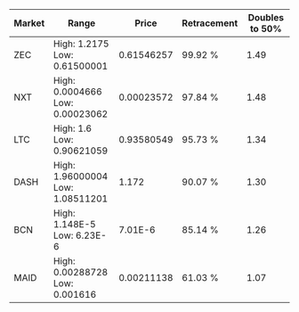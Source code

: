 | Market | Range | Price| Retracement | Doubles to 50% |
| --- | --- | --- | --- | --- |
| ZEC | High: 1.2175<br />Low: 0.61500001 | 0.61546257 | 99.92 % | 1.49 |
| NXT | High: 0.0004666<br />Low: 0.00023062 | 0.00023572 | 97.84 % | 1.48 |
| LTC | High: 1.6<br />Low: 0.90621059 | 0.93580549 | 95.73 % | 1.34 |
| DASH | High: 1.96000004<br />Low: 1.08511201 | 1.172 | 90.07 % | 1.30 |
| BCN | High: 1.148E-5<br />Low: 6.23E-6 | 7.01E-6 | 85.14 % | 1.26 |
| MAID | High: 0.00288728<br />Low: 0.001616 | 0.00211138 | 61.03 % | 1.07 |
